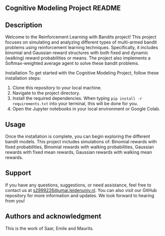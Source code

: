 ## Cognitive Modeling Project README

## Description
Welcome to the Reinforcement Learning with Bandits project! This project focuses on simulating and analyzing different types of multi-armed bandit problems using reinforcement learning techniques. Specifically, it includes binomial and Gaussian reward structures with both fixed and dynamic (walking) reward probabilities or means. The project also implements a Softmax-weighted average agent to solve these bandit problems.

Installation
To get started with the Cognitive Modeling Project, follow these installation steps:

1. Clone this repository to your local machine.
2. Navigate to the project directory.
3. Install the required dependencies. When typing `pip install -r requirements.txt` into your terminal, this will be done for you.
4. Open the Jupyter notebooks in your local environment or Google Colab.

## Usage
Once the installation is complete, you can begin exploring the different bandit models. This project includes simulations of: Binomial rewards with fixed probabilities, Binomial rewards with walking probabilities, Gaussian rewards with fixed mean rewards, Gaussian rewards with walking mean rewards.

## Support
If you have any questions, suggestions, or need assistance, feel free to contact us at s2999226@umai.leidenuniv.nl. You can also visit our GitHub repository for more information and updates. We look forward to hearing from you!

## Authors and acknowledgment
This is the work of Saar, Emile and Maurits.

